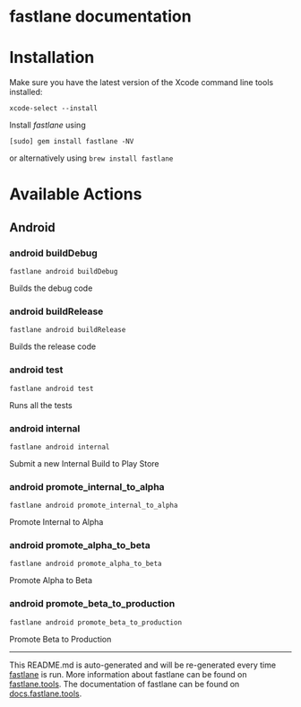 fastlane documentation
================
# Installation

Make sure you have the latest version of the Xcode command line tools installed:

```
xcode-select --install
```

Install _fastlane_ using
```
[sudo] gem install fastlane -NV
```
or alternatively using `brew install fastlane`

# Available Actions
## Android
### android buildDebug
```
fastlane android buildDebug
```
Builds the debug code
### android buildRelease
```
fastlane android buildRelease
```
Builds the release code
### android test
```
fastlane android test
```
Runs all the tests
### android internal
```
fastlane android internal
```
Submit a new Internal Build to Play Store
### android promote_internal_to_alpha
```
fastlane android promote_internal_to_alpha
```
Promote Internal to Alpha
### android promote_alpha_to_beta
```
fastlane android promote_alpha_to_beta
```
Promote Alpha to Beta
### android promote_beta_to_production
```
fastlane android promote_beta_to_production
```
Promote Beta to Production

----

This README.md is auto-generated and will be re-generated every time [fastlane](https://fastlane.tools) is run.
More information about fastlane can be found on [fastlane.tools](https://fastlane.tools).
The documentation of fastlane can be found on [docs.fastlane.tools](https://docs.fastlane.tools).
